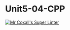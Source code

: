 # Unit5-04-CPP
[![Mr Coxall's Super Linter](https://github.com/ICS3U-C-Programming-LilyC/Unit5-04-CPP/workflows/Mr%20Coxall's%20Super%20Linter/badge.svg)](https://github.com/ICS3U-C-Programming-LilyC/Unit5-04-CPP/actions/)
